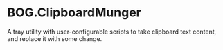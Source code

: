# BOG.ClipboardMunger
A tray utility with user-configurable scripts to take clipboard text content, and replace it with some change.
